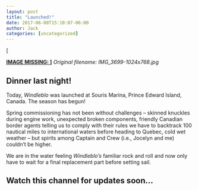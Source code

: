 ```yaml
---
layout: post
title: "Launched!"
date: 2017-06-08T15:10:07-06:00
author: Jack
categories: [uncategorized]
---
```


[<!-- IMAGE PLACEHOLDER
Original URL: http://windleblo.com/wp-content/uploads/2017/06/IMG_3699-1024x768.jpg
Filename: IMG_3699-1024x768.jpg
Date path: 2017/06/IMG_3699-1024x768.jpg
Caption: ](/wp-content/uploads/2017/06/IMG_3699.jpg)
Instructions: Replace this comment with actual image upload
-->

**[IMAGE MISSING: ](/wp-content/uploads/2017/06/IMG_3699.jpg)]**
*Original filename: IMG_3699-1024x768.jpg*

## Dinner last night!

Today, _Windleblo_ was launched at Souris Marina, Prince Edward Island, Canada. The season has begun!

Spring commissioning has not been without challenges – skinned knuckles during engine work, unexpected broken components, friendly Canadian border agents telling us to comply with their rules we have to backtrack 100 nautical miles to international waters before heading to Quebec, cold wet weather – but spirits among Captain and Crew (i.e., Jocelyn and me) couldn’t be higher.

We are in the water feeling _Windleblo’s_ familiar rock and roll and now only have to wait for a final replacement part before setting sail.

## Watch this channel for updates soon…